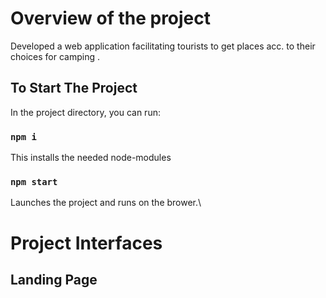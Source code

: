 # Overview of the project

Developed a web application facilitating
tourists to get places acc. to their choices
for camping .


## To Start The Project

In the project directory, you can run:

### `npm i`

This installs the needed node-modules


### `npm start`

Launches the project and runs on the brower.\

# Project Interfaces
## Landing Page


